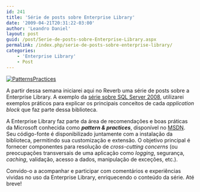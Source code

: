 ```yaml
---
id: 241
title: 'Série de posts sobre Enterprise Library'
date: '2009-04-21T20:31:22-03:00'
author: 'Leandro Daniel'
layout: post
guid: /post/Serie-de-posts-sobre-Enterprise-Library.aspx
permalink: /index.php/serie-de-posts-sobre-enterprise-library/
categories:
    - 'Enterprise Library'
    - Post
---
```


[![PatternsPractices](http://leandrodaniel.com/pics/WindowsLiveWriter/SriedepostssobreEnterpriseLibrary/21C2B53D/PatternsPractices_thumb.gif "PatternsPractices")](http://leandrodaniel.com/pics/WindowsLiveWriter/SriedepostssobreEnterpriseLibrary/1F862C81/PatternsPractices.gif)

A partir dessa semana iniciarei aqui no Reverb uma série de posts sobre a Enterprise Library. A exemplo da [série sobre SQL Server 2008](http://www.leandrodaniel.com/?tag=/sql+server+2008), utilizarei exemplos práticos para explicar os principais conceitos de cada *application block* que faz parte dessa biblioteca.

A Enterprise Library faz parte da área de recomendações e boas práticas da Microsoft conhecida como ***pattern &amp; practices***, disponível no [MSDN](http://msdn.microsoft.com/en-us/library/cc467894). Seu código-fonte é disponibilizado juntamente com a instalação da biblioteca, permitindo sua customização e extensão. O objetivo principal é fornecer componentes para resolução de *cross-cutting concerns* (ou preocupações transversais de uma aplicação como *logging*, segurança, *caching*, validação, acesso a dados, manipulação de exceções, etc.).

Convido-o a acompanhar e participar com comentários e experiências vividas no uso da Enterprise Library, enriquecendo o conteúdo da série. Até breve!
